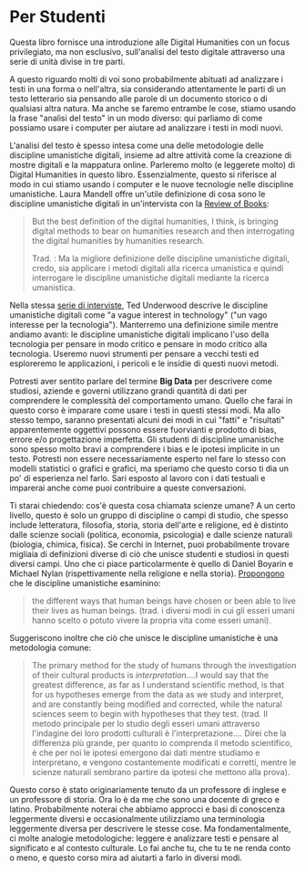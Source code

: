 # Per Studenti

Questa libro fornisce una  introduzione  alle Digital Humanities con un focus privilegiato, ma non esclusivo, sull'analisi del testo digitale attraverso una serie di unità divise in tre parti.&#x20;

A questo riguardo molti di voi sono probabilmente abituati ad analizzare i testi in una forma o nell'altra, sia considerando attentamente le parti di un testo letterario sia pensando alle parole di un documento storico o di qualsiasi altra natura. Ma anche se faremo entrambe le cose, stiamo usando la frase "analisi del testo" in un modo diverso: qui parliamo di come possiamo usare i computer per aiutare ad analizzare i testi in modi nuovi.

L'analisi del testo è spesso intesa come una delle metodologie delle discipline umanistiche digitali, insieme ad altre attività come la creazione di mostre digitali e la mappatura online. Parleremo molto (e leggerete molto) di Digital Humanities in questo libro. Essenzialmente, questo si riferisce al modo in cui stiamo usando i computer e le nuove tecnologie nelle discipline umanistiche. Laura Mandell offre un'utile definizione di cosa sono le discipline umanistiche digitali in un'intervista con la [Review of Books](https://lareviewofbooks.org/article/digital-humanities-interview-laura-mandell/):

> But the best definition of the digital humanities, I think, is bringing digital methods to bear on humanities research and then interrogating the digital humanities by humanities research.
>
> Trad. : Ma la migliore definizione delle discipline umanistiche digitali, credo, sia applicare i metodi digitali alla ricerca umanistica e quindi interrogare le discipline umanistiche digitali mediante la ricerca umanistica.

Nella stessa [serie di interviste](https://lareviewofbooks.org/article/digital-humanities-interview-ted-underwood/), Ted Underwood descrive le discipline umanistiche digitali come "a vague interest in technology" ("un vago interesse per la tecnologia"). Manterremo una definizione simile mentre andiamo avanti: le discipline umanistiche digitali implicano l'uso della tecnologia per pensare in modo critico e pensare in modo critico alla tecnologia. Useremo nuovi strumenti per pensare a vecchi testi ed esploreremo le applicazioni, i pericoli e le insidie di questi nuovi metodi.

Potresti aver sentito parlare del termine **Big Data** per descrivere come studiosi, aziende e governi utilizzano grandi quantità di dati per comprendere le complessità del comportamento umano. Quello che farai in questo corso è imparare come usare i testi in questi stessi modi. Ma allo stesso tempo, saranno presentati alcuni dei modi in cui "fatti" e "risultati" apparentemente oggettivi possono essere fuorvianti e prodotto di bias, errore e/o progettazione imperfetta. Gli studenti di discipline umanistiche sono spesso molto bravi a comprendere i bias e le ipotesi implicite in un testo. Potresti non essere necessariamente esperto nel fare lo stesso con modelli statistici o grafici e grafici, ma speriamo che questo corso ti dia un po' di esperienza nel farlo. Sari esposto al lavoro con i dati testuali e imparerai anche come puoi contribuire a queste conversazioni.

Ti starai chiedendo: cos'è questa cosa chiamata scienze umane? A un certo livello, questo è solo un gruppo di discipline o campi di studio, che spesso include letteratura, filosofia, storia, storia dell'arte e religione, ed è distinto dalle scienze sociali (politica, economia, psicologia) e dalle scienze naturali (biologia, chimica, fisica). Se cerchi in Internet, puoi probabilmente trovare migliaia di definizioni diverse di ciò che unisce studenti e studiosi in questi diversi campi. Uno che ci piace particolarmente è quello di Daniel Boyarin e Michael Nylan (rispettivamente nella religione e nella storia). [Propongono](https://www.npr.org/sections/13.7/2015/10/26/452003593/the-humanities-what-s-the-big-idea?t=1645126932083) che le discipline umanistiche esaminino:

> the different ways that human beings have chosen or been able to live their lives as human beings. (trad. i diversi modi in cui gli esseri umani hanno scelto o potuto vivere la propria vita come esseri umani).

Suggeriscono inoltre che ciò che unisce le discipline umanistiche è una metodologia comune:

> The primary method for the study of humans through the investigation of their cultural products is _interpretation_....I would say that the greatest difference, as far as I understand scientific method, is that for us hypotheses emerge from the data as we study and interpret, and are constantly being modified and corrected, while the natural sciences seem to begin with hypotheses that they test. (trad. Il metodo principale per lo studio degli esseri umani attraverso l'indagine dei loro prodotti culturali è l'interpretazione.... Direi che la differenza più grande, per quanto io comprenda il metodo scientifico, è che per noi le ipotesi emergono dai dati mentre studiamo e interpretano, e vengono costantemente modificati e corretti, mentre le scienze naturali sembrano partire da ipotesi che mettono alla prova).

Questo corso è stato originariamente tenuto da un professore di inglese e un professore di storia. Ora lo è da me che sono una docente di greco e latino. Probabilmente noterai che abbiamo approcci e basi di conoscenza leggermente diversi e occasionalmente utilizziamo una terminologia leggermente diversa per descrivere le stesse cose. Ma fondamentalmente, ci molte analogie metodologiche: leggere e analizzare testi e pensare al significato e al contesto culturale. Lo fai anche tu, che tu te ne renda conto o meno, e questo corso mira ad aiutarti a farlo in diversi modi.

